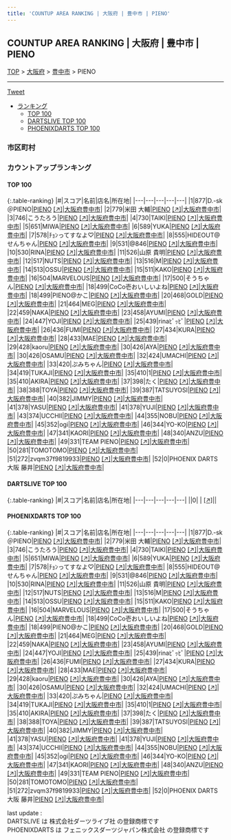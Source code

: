 ```yaml
---
title: 'COUNTUP AREA RANKING | 大阪府 | 豊中市 | PIENO'
---
```

## COUNTUP AREA RANKING | 大阪府 | 豊中市 | PIENO

[TOP](/darts/rank/) > [大阪府](/darts/rank/大阪府/) > [豊中市](/darts/rank/大阪府/豊中市/) > PIENO

___

<a href="https://twitter.com/share?ref_src=twsrc%5Etfw" data-text="COUNTUP AREA RANKING | 大阪府豊中市PIENO" class="twitter-share-button" data-hashtags="DARTSLIVE,PHOENIXDARTS,darts,ダーツ" data-show-count="false">Tweet</a>

* [ランキング](#カウントアップランキング)
    * [TOP 100](#top-100)
    * [DARTSLIVE TOP 100](#dartslive-top-100)
    * [PHOENIXDARTS TOP 100](#phoenixdarts-top-100)

### 市区町村

<ul>

</ul>

### カウントアップランキング

#### TOP 100



{:.table-ranking}
|#|スコア|名前|店名|所在地|
|---|---|---|---|---|
|1|877|<span class="rank-name-pd">D.-sk＠PIENO</span>|<a href="/darts/rank/shops/90672.html">PIENO</a> <a href="https://vs.phoenixdarts.com/jp/shop/shopDetailInfo/s_90672?s_seq=90672">[↗]</a>|<a href="/darts/rank/大阪府/豊中市">大阪府豊中市</a>|
|2|779|<span class="rank-name-pd"><span class="pro-icon-pd"></span>米田 大輔</span>|<a href="/darts/rank/shops/90672.html">PIENO</a> <a href="https://vs.phoenixdarts.com/jp/shop/shopDetailInfo/s_90672?s_seq=90672">[↗]</a>|<a href="/darts/rank/大阪府/豊中市">大阪府豊中市</a>|
|3|746|<span class="rank-name-pd">こうたろう</span>|<a href="/darts/rank/shops/90672.html">PIENO</a> <a href="https://vs.phoenixdarts.com/jp/shop/shopDetailInfo/s_90672?s_seq=90672">[↗]</a>|<a href="/darts/rank/大阪府/豊中市">大阪府豊中市</a>|
|4|730|<span class="rank-name-pd">TAIKI</span>|<a href="/darts/rank/shops/90672.html">PIENO</a> <a href="https://vs.phoenixdarts.com/jp/shop/shopDetailInfo/s_90672?s_seq=90672">[↗]</a>|<a href="/darts/rank/大阪府/豊中市">大阪府豊中市</a>|
|5|651|<span class="rank-name-pd">MIWA</span>|<a href="/darts/rank/shops/90672.html">PIENO</a> <a href="https://vs.phoenixdarts.com/jp/shop/shopDetailInfo/s_90672?s_seq=90672">[↗]</a>|<a href="/darts/rank/大阪府/豊中市">大阪府豊中市</a>|
|6|589|<span class="rank-name-pd">YUKA</span>|<a href="/darts/rank/shops/90672.html">PIENO</a> <a href="https://vs.phoenixdarts.com/jp/shop/shopDetailInfo/s_90672?s_seq=90672">[↗]</a>|<a href="/darts/rank/大阪府/豊中市">大阪府豊中市</a>|
|7|578|<span class="rank-name-pd">ﾁｮﾝってすなよ♡</span>|<a href="/darts/rank/shops/90672.html">PIENO</a> <a href="https://vs.phoenixdarts.com/jp/shop/shopDetailInfo/s_90672?s_seq=90672">[↗]</a>|<a href="/darts/rank/大阪府/豊中市">大阪府豊中市</a>|
|8|555|<span class="rank-name-pd">HIDEOUT@せんちゃん</span>|<a href="/darts/rank/shops/90672.html">PIENO</a> <a href="https://vs.phoenixdarts.com/jp/shop/shopDetailInfo/s_90672?s_seq=90672">[↗]</a>|<a href="/darts/rank/大阪府/豊中市">大阪府豊中市</a>|
|9|531|<span class="rank-name-pd">@846</span>|<a href="/darts/rank/shops/90672.html">PIENO</a> <a href="https://vs.phoenixdarts.com/jp/shop/shopDetailInfo/s_90672?s_seq=90672">[↗]</a>|<a href="/darts/rank/大阪府/豊中市">大阪府豊中市</a>|
|10|530|<span class="rank-name-pd">RINA</span>|<a href="/darts/rank/shops/90672.html">PIENO</a> <a href="https://vs.phoenixdarts.com/jp/shop/shopDetailInfo/s_90672?s_seq=90672">[↗]</a>|<a href="/darts/rank/大阪府/豊中市">大阪府豊中市</a>|
|11|526|<span class="rank-name-pd">山原 貴明</span>|<a href="/darts/rank/shops/90672.html">PIENO</a> <a href="https://vs.phoenixdarts.com/jp/shop/shopDetailInfo/s_90672?s_seq=90672">[↗]</a>|<a href="/darts/rank/大阪府/豊中市">大阪府豊中市</a>|
|12|517|<span class="rank-name-pd">NUTS</span>|<a href="/darts/rank/shops/90672.html">PIENO</a> <a href="https://vs.phoenixdarts.com/jp/shop/shopDetailInfo/s_90672?s_seq=90672">[↗]</a>|<a href="/darts/rank/大阪府/豊中市">大阪府豊中市</a>|
|13|516|<span class="rank-name-pd">M</span>|<a href="/darts/rank/shops/90672.html">PIENO</a> <a href="https://vs.phoenixdarts.com/jp/shop/shopDetailInfo/s_90672?s_seq=90672">[↗]</a>|<a href="/darts/rank/大阪府/豊中市">大阪府豊中市</a>|
|14|513|<span class="rank-name-pd">OSSU</span>|<a href="/darts/rank/shops/90672.html">PIENO</a> <a href="https://vs.phoenixdarts.com/jp/shop/shopDetailInfo/s_90672?s_seq=90672">[↗]</a>|<a href="/darts/rank/大阪府/豊中市">大阪府豊中市</a>|
|15|511|<span class="rank-name-pd">KAKO</span>|<a href="/darts/rank/shops/90672.html">PIENO</a> <a href="https://vs.phoenixdarts.com/jp/shop/shopDetailInfo/s_90672?s_seq=90672">[↗]</a>|<a href="/darts/rank/大阪府/豊中市">大阪府豊中市</a>|
|16|504|<span class="rank-name-pd">MARVELOUS</span>|<a href="/darts/rank/shops/90672.html">PIENO</a> <a href="https://vs.phoenixdarts.com/jp/shop/shopDetailInfo/s_90672?s_seq=90672">[↗]</a>|<a href="/darts/rank/大阪府/豊中市">大阪府豊中市</a>|
|17|500|<span class="rank-name-pd">そうちゃん</span>|<a href="/darts/rank/shops/90672.html">PIENO</a> <a href="https://vs.phoenixdarts.com/jp/shop/shopDetailInfo/s_90672?s_seq=90672">[↗]</a>|<a href="/darts/rank/大阪府/豊中市">大阪府豊中市</a>|
|18|499|<span class="rank-name-pd">CoCo壱おいしいよね</span>|<a href="/darts/rank/shops/90672.html">PIENO</a> <a href="https://vs.phoenixdarts.com/jp/shop/shopDetailInfo/s_90672?s_seq=90672">[↗]</a>|<a href="/darts/rank/大阪府/豊中市">大阪府豊中市</a>|
|18|499|<span class="rank-name-pd">PIENO@かこ</span>|<a href="/darts/rank/shops/90672.html">PIENO</a> <a href="https://vs.phoenixdarts.com/jp/shop/shopDetailInfo/s_90672?s_seq=90672">[↗]</a>|<a href="/darts/rank/大阪府/豊中市">大阪府豊中市</a>|
|20|468|<span class="rank-name-pd">GOLD</span>|<a href="/darts/rank/shops/90672.html">PIENO</a> <a href="https://vs.phoenixdarts.com/jp/shop/shopDetailInfo/s_90672?s_seq=90672">[↗]</a>|<a href="/darts/rank/大阪府/豊中市">大阪府豊中市</a>|
|21|464|<span class="rank-name-pd">MEG</span>|<a href="/darts/rank/shops/90672.html">PIENO</a> <a href="https://vs.phoenixdarts.com/jp/shop/shopDetailInfo/s_90672?s_seq=90672">[↗]</a>|<a href="/darts/rank/大阪府/豊中市">大阪府豊中市</a>|
|22|459|<span class="rank-name-pd">NAKA</span>|<a href="/darts/rank/shops/90672.html">PIENO</a> <a href="https://vs.phoenixdarts.com/jp/shop/shopDetailInfo/s_90672?s_seq=90672">[↗]</a>|<a href="/darts/rank/大阪府/豊中市">大阪府豊中市</a>|
|23|458|<span class="rank-name-pd">AYUMI</span>|<a href="/darts/rank/shops/90672.html">PIENO</a> <a href="https://vs.phoenixdarts.com/jp/shop/shopDetailInfo/s_90672?s_seq=90672">[↗]</a>|<a href="/darts/rank/大阪府/豊中市">大阪府豊中市</a>|
|24|447|<span class="rank-name-pd">YOJI</span>|<a href="/darts/rank/shops/90672.html">PIENO</a> <a href="https://vs.phoenixdarts.com/jp/shop/shopDetailInfo/s_90672?s_seq=90672">[↗]</a>|<a href="/darts/rank/大阪府/豊中市">大阪府豊中市</a>|
|25|439|<span class="rank-name-pd">rinaﾋﾟｯﾋﾟ</span>|<a href="/darts/rank/shops/90672.html">PIENO</a> <a href="https://vs.phoenixdarts.com/jp/shop/shopDetailInfo/s_90672?s_seq=90672">[↗]</a>|<a href="/darts/rank/大阪府/豊中市">大阪府豊中市</a>|
|26|436|<span class="rank-name-pd">FUMI</span>|<a href="/darts/rank/shops/90672.html">PIENO</a> <a href="https://vs.phoenixdarts.com/jp/shop/shopDetailInfo/s_90672?s_seq=90672">[↗]</a>|<a href="/darts/rank/大阪府/豊中市">大阪府豊中市</a>|
|27|434|<span class="rank-name-pd">KURA</span>|<a href="/darts/rank/shops/90672.html">PIENO</a> <a href="https://vs.phoenixdarts.com/jp/shop/shopDetailInfo/s_90672?s_seq=90672">[↗]</a>|<a href="/darts/rank/大阪府/豊中市">大阪府豊中市</a>|
|28|433|<span class="rank-name-pd">MAE</span>|<a href="/darts/rank/shops/90672.html">PIENO</a> <a href="https://vs.phoenixdarts.com/jp/shop/shopDetailInfo/s_90672?s_seq=90672">[↗]</a>|<a href="/darts/rank/大阪府/豊中市">大阪府豊中市</a>|
|29|428|<span class="rank-name-pd">kaoru</span>|<a href="/darts/rank/shops/90672.html">PIENO</a> <a href="https://vs.phoenixdarts.com/jp/shop/shopDetailInfo/s_90672?s_seq=90672">[↗]</a>|<a href="/darts/rank/大阪府/豊中市">大阪府豊中市</a>|
|30|426|<span class="rank-name-pd">AYA</span>|<a href="/darts/rank/shops/90672.html">PIENO</a> <a href="https://vs.phoenixdarts.com/jp/shop/shopDetailInfo/s_90672?s_seq=90672">[↗]</a>|<a href="/darts/rank/大阪府/豊中市">大阪府豊中市</a>|
|30|426|<span class="rank-name-pd">OSAMU</span>|<a href="/darts/rank/shops/90672.html">PIENO</a> <a href="https://vs.phoenixdarts.com/jp/shop/shopDetailInfo/s_90672?s_seq=90672">[↗]</a>|<a href="/darts/rank/大阪府/豊中市">大阪府豊中市</a>|
|32|424|<span class="rank-name-pd">UMACHI</span>|<a href="/darts/rank/shops/90672.html">PIENO</a> <a href="https://vs.phoenixdarts.com/jp/shop/shopDetailInfo/s_90672?s_seq=90672">[↗]</a>|<a href="/darts/rank/大阪府/豊中市">大阪府豊中市</a>|
|33|420|<span class="rank-name-pd">ぷみちゃん</span>|<a href="/darts/rank/shops/90672.html">PIENO</a> <a href="https://vs.phoenixdarts.com/jp/shop/shopDetailInfo/s_90672?s_seq=90672">[↗]</a>|<a href="/darts/rank/大阪府/豊中市">大阪府豊中市</a>|
|34|419|<span class="rank-name-pd">TUKAJI</span>|<a href="/darts/rank/shops/90672.html">PIENO</a> <a href="https://vs.phoenixdarts.com/jp/shop/shopDetailInfo/s_90672?s_seq=90672">[↗]</a>|<a href="/darts/rank/大阪府/豊中市">大阪府豊中市</a>|
|35|410|<span class="rank-name-pd">1</span>|<a href="/darts/rank/shops/90672.html">PIENO</a> <a href="https://vs.phoenixdarts.com/jp/shop/shopDetailInfo/s_90672?s_seq=90672">[↗]</a>|<a href="/darts/rank/大阪府/豊中市">大阪府豊中市</a>|
|35|410|<span class="rank-name-pd">AKIRA</span>|<a href="/darts/rank/shops/90672.html">PIENO</a> <a href="https://vs.phoenixdarts.com/jp/shop/shopDetailInfo/s_90672?s_seq=90672">[↗]</a>|<a href="/darts/rank/大阪府/豊中市">大阪府豊中市</a>|
|37|398|<span class="rank-name-pd">たく</span>|<a href="/darts/rank/shops/90672.html">PIENO</a> <a href="https://vs.phoenixdarts.com/jp/shop/shopDetailInfo/s_90672?s_seq=90672">[↗]</a>|<a href="/darts/rank/大阪府/豊中市">大阪府豊中市</a>|
|38|388|<span class="rank-name-pd">TOYA</span>|<a href="/darts/rank/shops/90672.html">PIENO</a> <a href="https://vs.phoenixdarts.com/jp/shop/shopDetailInfo/s_90672?s_seq=90672">[↗]</a>|<a href="/darts/rank/大阪府/豊中市">大阪府豊中市</a>|
|39|387|<span class="rank-name-pd">TATSUYOSI</span>|<a href="/darts/rank/shops/90672.html">PIENO</a> <a href="https://vs.phoenixdarts.com/jp/shop/shopDetailInfo/s_90672?s_seq=90672">[↗]</a>|<a href="/darts/rank/大阪府/豊中市">大阪府豊中市</a>|
|40|382|<span class="rank-name-pd">JIMMY</span>|<a href="/darts/rank/shops/90672.html">PIENO</a> <a href="https://vs.phoenixdarts.com/jp/shop/shopDetailInfo/s_90672?s_seq=90672">[↗]</a>|<a href="/darts/rank/大阪府/豊中市">大阪府豊中市</a>|
|41|378|<span class="rank-name-pd">YASU</span>|<a href="/darts/rank/shops/90672.html">PIENO</a> <a href="https://vs.phoenixdarts.com/jp/shop/shopDetailInfo/s_90672?s_seq=90672">[↗]</a>|<a href="/darts/rank/大阪府/豊中市">大阪府豊中市</a>|
|41|378|<span class="rank-name-pd">YUJI</span>|<a href="/darts/rank/shops/90672.html">PIENO</a> <a href="https://vs.phoenixdarts.com/jp/shop/shopDetailInfo/s_90672?s_seq=90672">[↗]</a>|<a href="/darts/rank/大阪府/豊中市">大阪府豊中市</a>|
|43|374|<span class="rank-name-pd">UCCHII</span>|<a href="/darts/rank/shops/90672.html">PIENO</a> <a href="https://vs.phoenixdarts.com/jp/shop/shopDetailInfo/s_90672?s_seq=90672">[↗]</a>|<a href="/darts/rank/大阪府/豊中市">大阪府豊中市</a>|
|44|355|<span class="rank-name-pd">NOBU</span>|<a href="/darts/rank/shops/90672.html">PIENO</a> <a href="https://vs.phoenixdarts.com/jp/shop/shopDetailInfo/s_90672?s_seq=90672">[↗]</a>|<a href="/darts/rank/大阪府/豊中市">大阪府豊中市</a>|
|45|352|<span class="rank-name-pd">ogi</span>|<a href="/darts/rank/shops/90672.html">PIENO</a> <a href="https://vs.phoenixdarts.com/jp/shop/shopDetailInfo/s_90672?s_seq=90672">[↗]</a>|<a href="/darts/rank/大阪府/豊中市">大阪府豊中市</a>|
|46|344|<span class="rank-name-pd">YO-KO</span>|<a href="/darts/rank/shops/90672.html">PIENO</a> <a href="https://vs.phoenixdarts.com/jp/shop/shopDetailInfo/s_90672?s_seq=90672">[↗]</a>|<a href="/darts/rank/大阪府/豊中市">大阪府豊中市</a>|
|47|341|<span class="rank-name-pd">KAORI</span>|<a href="/darts/rank/shops/90672.html">PIENO</a> <a href="https://vs.phoenixdarts.com/jp/shop/shopDetailInfo/s_90672?s_seq=90672">[↗]</a>|<a href="/darts/rank/大阪府/豊中市">大阪府豊中市</a>|
|48|340|<span class="rank-name-pd">ANZU</span>|<a href="/darts/rank/shops/90672.html">PIENO</a> <a href="https://vs.phoenixdarts.com/jp/shop/shopDetailInfo/s_90672?s_seq=90672">[↗]</a>|<a href="/darts/rank/大阪府/豊中市">大阪府豊中市</a>|
|49|331|<span class="rank-name-pd">TEAM PIENO</span>|<a href="/darts/rank/shops/90672.html">PIENO</a> <a href="https://vs.phoenixdarts.com/jp/shop/shopDetailInfo/s_90672?s_seq=90672">[↗]</a>|<a href="/darts/rank/大阪府/豊中市">大阪府豊中市</a>|
|50|281|<span class="rank-name-pd">TOMOTOMO</span>|<a href="/darts/rank/shops/90672.html">PIENO</a> <a href="https://vs.phoenixdarts.com/jp/shop/shopDetailInfo/s_90672?s_seq=90672">[↗]</a>|<a href="/darts/rank/大阪府/豊中市">大阪府豊中市</a>|
|51|272|<span class="rank-name-pd">zvqm37f9819933</span>|<a href="/darts/rank/shops/90672.html">PIENO</a> <a href="https://vs.phoenixdarts.com/jp/shop/shopDetailInfo/s_90672?s_seq=90672">[↗]</a>|<a href="/darts/rank/大阪府/豊中市">大阪府豊中市</a>|
|52|0|<span class="rank-name-pd">PHOENIX DARTS大阪 藤井</span>|<a href="/darts/rank/shops/90672.html">PIENO</a> <a href="https://vs.phoenixdarts.com/jp/shop/shopDetailInfo/s_90672?s_seq=90672">[↗]</a>|<a href="/darts/rank/大阪府/豊中市">大阪府豊中市</a>|


#### DARTSLIVE TOP 100



{:.table-ranking}
|#|スコア|名前|店名|所在地|
|---|---|---|---|---|
||0|<span class="rank-name-dl"> </span>|<a href="/darts/rank/shops/.html"></a> <a href="">[↗]</a>|<a href="/darts/rank//"></a>|


#### PHOENIXDARTS TOP 100



{:.table-ranking}
|#|スコア|名前|店名|所在地|
|---|---|---|---|---|
|1|877|<span class="rank-name-pd">D.-sk＠PIENO</span>|<a href="/darts/rank/shops/90672.html">PIENO</a> <a href="https://vs.phoenixdarts.com/jp/shop/shopDetailInfo/s_90672?s_seq=90672">[↗]</a>|<a href="/darts/rank/大阪府/豊中市">大阪府豊中市</a>|
|2|779|<span class="rank-name-pd"><span class="pro-icon-pd"></span>米田 大輔</span>|<a href="/darts/rank/shops/90672.html">PIENO</a> <a href="https://vs.phoenixdarts.com/jp/shop/shopDetailInfo/s_90672?s_seq=90672">[↗]</a>|<a href="/darts/rank/大阪府/豊中市">大阪府豊中市</a>|
|3|746|<span class="rank-name-pd">こうたろう</span>|<a href="/darts/rank/shops/90672.html">PIENO</a> <a href="https://vs.phoenixdarts.com/jp/shop/shopDetailInfo/s_90672?s_seq=90672">[↗]</a>|<a href="/darts/rank/大阪府/豊中市">大阪府豊中市</a>|
|4|730|<span class="rank-name-pd">TAIKI</span>|<a href="/darts/rank/shops/90672.html">PIENO</a> <a href="https://vs.phoenixdarts.com/jp/shop/shopDetailInfo/s_90672?s_seq=90672">[↗]</a>|<a href="/darts/rank/大阪府/豊中市">大阪府豊中市</a>|
|5|651|<span class="rank-name-pd">MIWA</span>|<a href="/darts/rank/shops/90672.html">PIENO</a> <a href="https://vs.phoenixdarts.com/jp/shop/shopDetailInfo/s_90672?s_seq=90672">[↗]</a>|<a href="/darts/rank/大阪府/豊中市">大阪府豊中市</a>|
|6|589|<span class="rank-name-pd">YUKA</span>|<a href="/darts/rank/shops/90672.html">PIENO</a> <a href="https://vs.phoenixdarts.com/jp/shop/shopDetailInfo/s_90672?s_seq=90672">[↗]</a>|<a href="/darts/rank/大阪府/豊中市">大阪府豊中市</a>|
|7|578|<span class="rank-name-pd">ﾁｮﾝってすなよ♡</span>|<a href="/darts/rank/shops/90672.html">PIENO</a> <a href="https://vs.phoenixdarts.com/jp/shop/shopDetailInfo/s_90672?s_seq=90672">[↗]</a>|<a href="/darts/rank/大阪府/豊中市">大阪府豊中市</a>|
|8|555|<span class="rank-name-pd">HIDEOUT@せんちゃん</span>|<a href="/darts/rank/shops/90672.html">PIENO</a> <a href="https://vs.phoenixdarts.com/jp/shop/shopDetailInfo/s_90672?s_seq=90672">[↗]</a>|<a href="/darts/rank/大阪府/豊中市">大阪府豊中市</a>|
|9|531|<span class="rank-name-pd">@846</span>|<a href="/darts/rank/shops/90672.html">PIENO</a> <a href="https://vs.phoenixdarts.com/jp/shop/shopDetailInfo/s_90672?s_seq=90672">[↗]</a>|<a href="/darts/rank/大阪府/豊中市">大阪府豊中市</a>|
|10|530|<span class="rank-name-pd">RINA</span>|<a href="/darts/rank/shops/90672.html">PIENO</a> <a href="https://vs.phoenixdarts.com/jp/shop/shopDetailInfo/s_90672?s_seq=90672">[↗]</a>|<a href="/darts/rank/大阪府/豊中市">大阪府豊中市</a>|
|11|526|<span class="rank-name-pd">山原 貴明</span>|<a href="/darts/rank/shops/90672.html">PIENO</a> <a href="https://vs.phoenixdarts.com/jp/shop/shopDetailInfo/s_90672?s_seq=90672">[↗]</a>|<a href="/darts/rank/大阪府/豊中市">大阪府豊中市</a>|
|12|517|<span class="rank-name-pd">NUTS</span>|<a href="/darts/rank/shops/90672.html">PIENO</a> <a href="https://vs.phoenixdarts.com/jp/shop/shopDetailInfo/s_90672?s_seq=90672">[↗]</a>|<a href="/darts/rank/大阪府/豊中市">大阪府豊中市</a>|
|13|516|<span class="rank-name-pd">M</span>|<a href="/darts/rank/shops/90672.html">PIENO</a> <a href="https://vs.phoenixdarts.com/jp/shop/shopDetailInfo/s_90672?s_seq=90672">[↗]</a>|<a href="/darts/rank/大阪府/豊中市">大阪府豊中市</a>|
|14|513|<span class="rank-name-pd">OSSU</span>|<a href="/darts/rank/shops/90672.html">PIENO</a> <a href="https://vs.phoenixdarts.com/jp/shop/shopDetailInfo/s_90672?s_seq=90672">[↗]</a>|<a href="/darts/rank/大阪府/豊中市">大阪府豊中市</a>|
|15|511|<span class="rank-name-pd">KAKO</span>|<a href="/darts/rank/shops/90672.html">PIENO</a> <a href="https://vs.phoenixdarts.com/jp/shop/shopDetailInfo/s_90672?s_seq=90672">[↗]</a>|<a href="/darts/rank/大阪府/豊中市">大阪府豊中市</a>|
|16|504|<span class="rank-name-pd">MARVELOUS</span>|<a href="/darts/rank/shops/90672.html">PIENO</a> <a href="https://vs.phoenixdarts.com/jp/shop/shopDetailInfo/s_90672?s_seq=90672">[↗]</a>|<a href="/darts/rank/大阪府/豊中市">大阪府豊中市</a>|
|17|500|<span class="rank-name-pd">そうちゃん</span>|<a href="/darts/rank/shops/90672.html">PIENO</a> <a href="https://vs.phoenixdarts.com/jp/shop/shopDetailInfo/s_90672?s_seq=90672">[↗]</a>|<a href="/darts/rank/大阪府/豊中市">大阪府豊中市</a>|
|18|499|<span class="rank-name-pd">CoCo壱おいしいよね</span>|<a href="/darts/rank/shops/90672.html">PIENO</a> <a href="https://vs.phoenixdarts.com/jp/shop/shopDetailInfo/s_90672?s_seq=90672">[↗]</a>|<a href="/darts/rank/大阪府/豊中市">大阪府豊中市</a>|
|18|499|<span class="rank-name-pd">PIENO@かこ</span>|<a href="/darts/rank/shops/90672.html">PIENO</a> <a href="https://vs.phoenixdarts.com/jp/shop/shopDetailInfo/s_90672?s_seq=90672">[↗]</a>|<a href="/darts/rank/大阪府/豊中市">大阪府豊中市</a>|
|20|468|<span class="rank-name-pd">GOLD</span>|<a href="/darts/rank/shops/90672.html">PIENO</a> <a href="https://vs.phoenixdarts.com/jp/shop/shopDetailInfo/s_90672?s_seq=90672">[↗]</a>|<a href="/darts/rank/大阪府/豊中市">大阪府豊中市</a>|
|21|464|<span class="rank-name-pd">MEG</span>|<a href="/darts/rank/shops/90672.html">PIENO</a> <a href="https://vs.phoenixdarts.com/jp/shop/shopDetailInfo/s_90672?s_seq=90672">[↗]</a>|<a href="/darts/rank/大阪府/豊中市">大阪府豊中市</a>|
|22|459|<span class="rank-name-pd">NAKA</span>|<a href="/darts/rank/shops/90672.html">PIENO</a> <a href="https://vs.phoenixdarts.com/jp/shop/shopDetailInfo/s_90672?s_seq=90672">[↗]</a>|<a href="/darts/rank/大阪府/豊中市">大阪府豊中市</a>|
|23|458|<span class="rank-name-pd">AYUMI</span>|<a href="/darts/rank/shops/90672.html">PIENO</a> <a href="https://vs.phoenixdarts.com/jp/shop/shopDetailInfo/s_90672?s_seq=90672">[↗]</a>|<a href="/darts/rank/大阪府/豊中市">大阪府豊中市</a>|
|24|447|<span class="rank-name-pd">YOJI</span>|<a href="/darts/rank/shops/90672.html">PIENO</a> <a href="https://vs.phoenixdarts.com/jp/shop/shopDetailInfo/s_90672?s_seq=90672">[↗]</a>|<a href="/darts/rank/大阪府/豊中市">大阪府豊中市</a>|
|25|439|<span class="rank-name-pd">rinaﾋﾟｯﾋﾟ</span>|<a href="/darts/rank/shops/90672.html">PIENO</a> <a href="https://vs.phoenixdarts.com/jp/shop/shopDetailInfo/s_90672?s_seq=90672">[↗]</a>|<a href="/darts/rank/大阪府/豊中市">大阪府豊中市</a>|
|26|436|<span class="rank-name-pd">FUMI</span>|<a href="/darts/rank/shops/90672.html">PIENO</a> <a href="https://vs.phoenixdarts.com/jp/shop/shopDetailInfo/s_90672?s_seq=90672">[↗]</a>|<a href="/darts/rank/大阪府/豊中市">大阪府豊中市</a>|
|27|434|<span class="rank-name-pd">KURA</span>|<a href="/darts/rank/shops/90672.html">PIENO</a> <a href="https://vs.phoenixdarts.com/jp/shop/shopDetailInfo/s_90672?s_seq=90672">[↗]</a>|<a href="/darts/rank/大阪府/豊中市">大阪府豊中市</a>|
|28|433|<span class="rank-name-pd">MAE</span>|<a href="/darts/rank/shops/90672.html">PIENO</a> <a href="https://vs.phoenixdarts.com/jp/shop/shopDetailInfo/s_90672?s_seq=90672">[↗]</a>|<a href="/darts/rank/大阪府/豊中市">大阪府豊中市</a>|
|29|428|<span class="rank-name-pd">kaoru</span>|<a href="/darts/rank/shops/90672.html">PIENO</a> <a href="https://vs.phoenixdarts.com/jp/shop/shopDetailInfo/s_90672?s_seq=90672">[↗]</a>|<a href="/darts/rank/大阪府/豊中市">大阪府豊中市</a>|
|30|426|<span class="rank-name-pd">AYA</span>|<a href="/darts/rank/shops/90672.html">PIENO</a> <a href="https://vs.phoenixdarts.com/jp/shop/shopDetailInfo/s_90672?s_seq=90672">[↗]</a>|<a href="/darts/rank/大阪府/豊中市">大阪府豊中市</a>|
|30|426|<span class="rank-name-pd">OSAMU</span>|<a href="/darts/rank/shops/90672.html">PIENO</a> <a href="https://vs.phoenixdarts.com/jp/shop/shopDetailInfo/s_90672?s_seq=90672">[↗]</a>|<a href="/darts/rank/大阪府/豊中市">大阪府豊中市</a>|
|32|424|<span class="rank-name-pd">UMACHI</span>|<a href="/darts/rank/shops/90672.html">PIENO</a> <a href="https://vs.phoenixdarts.com/jp/shop/shopDetailInfo/s_90672?s_seq=90672">[↗]</a>|<a href="/darts/rank/大阪府/豊中市">大阪府豊中市</a>|
|33|420|<span class="rank-name-pd">ぷみちゃん</span>|<a href="/darts/rank/shops/90672.html">PIENO</a> <a href="https://vs.phoenixdarts.com/jp/shop/shopDetailInfo/s_90672?s_seq=90672">[↗]</a>|<a href="/darts/rank/大阪府/豊中市">大阪府豊中市</a>|
|34|419|<span class="rank-name-pd">TUKAJI</span>|<a href="/darts/rank/shops/90672.html">PIENO</a> <a href="https://vs.phoenixdarts.com/jp/shop/shopDetailInfo/s_90672?s_seq=90672">[↗]</a>|<a href="/darts/rank/大阪府/豊中市">大阪府豊中市</a>|
|35|410|<span class="rank-name-pd">1</span>|<a href="/darts/rank/shops/90672.html">PIENO</a> <a href="https://vs.phoenixdarts.com/jp/shop/shopDetailInfo/s_90672?s_seq=90672">[↗]</a>|<a href="/darts/rank/大阪府/豊中市">大阪府豊中市</a>|
|35|410|<span class="rank-name-pd">AKIRA</span>|<a href="/darts/rank/shops/90672.html">PIENO</a> <a href="https://vs.phoenixdarts.com/jp/shop/shopDetailInfo/s_90672?s_seq=90672">[↗]</a>|<a href="/darts/rank/大阪府/豊中市">大阪府豊中市</a>|
|37|398|<span class="rank-name-pd">たく</span>|<a href="/darts/rank/shops/90672.html">PIENO</a> <a href="https://vs.phoenixdarts.com/jp/shop/shopDetailInfo/s_90672?s_seq=90672">[↗]</a>|<a href="/darts/rank/大阪府/豊中市">大阪府豊中市</a>|
|38|388|<span class="rank-name-pd">TOYA</span>|<a href="/darts/rank/shops/90672.html">PIENO</a> <a href="https://vs.phoenixdarts.com/jp/shop/shopDetailInfo/s_90672?s_seq=90672">[↗]</a>|<a href="/darts/rank/大阪府/豊中市">大阪府豊中市</a>|
|39|387|<span class="rank-name-pd">TATSUYOSI</span>|<a href="/darts/rank/shops/90672.html">PIENO</a> <a href="https://vs.phoenixdarts.com/jp/shop/shopDetailInfo/s_90672?s_seq=90672">[↗]</a>|<a href="/darts/rank/大阪府/豊中市">大阪府豊中市</a>|
|40|382|<span class="rank-name-pd">JIMMY</span>|<a href="/darts/rank/shops/90672.html">PIENO</a> <a href="https://vs.phoenixdarts.com/jp/shop/shopDetailInfo/s_90672?s_seq=90672">[↗]</a>|<a href="/darts/rank/大阪府/豊中市">大阪府豊中市</a>|
|41|378|<span class="rank-name-pd">YASU</span>|<a href="/darts/rank/shops/90672.html">PIENO</a> <a href="https://vs.phoenixdarts.com/jp/shop/shopDetailInfo/s_90672?s_seq=90672">[↗]</a>|<a href="/darts/rank/大阪府/豊中市">大阪府豊中市</a>|
|41|378|<span class="rank-name-pd">YUJI</span>|<a href="/darts/rank/shops/90672.html">PIENO</a> <a href="https://vs.phoenixdarts.com/jp/shop/shopDetailInfo/s_90672?s_seq=90672">[↗]</a>|<a href="/darts/rank/大阪府/豊中市">大阪府豊中市</a>|
|43|374|<span class="rank-name-pd">UCCHII</span>|<a href="/darts/rank/shops/90672.html">PIENO</a> <a href="https://vs.phoenixdarts.com/jp/shop/shopDetailInfo/s_90672?s_seq=90672">[↗]</a>|<a href="/darts/rank/大阪府/豊中市">大阪府豊中市</a>|
|44|355|<span class="rank-name-pd">NOBU</span>|<a href="/darts/rank/shops/90672.html">PIENO</a> <a href="https://vs.phoenixdarts.com/jp/shop/shopDetailInfo/s_90672?s_seq=90672">[↗]</a>|<a href="/darts/rank/大阪府/豊中市">大阪府豊中市</a>|
|45|352|<span class="rank-name-pd">ogi</span>|<a href="/darts/rank/shops/90672.html">PIENO</a> <a href="https://vs.phoenixdarts.com/jp/shop/shopDetailInfo/s_90672?s_seq=90672">[↗]</a>|<a href="/darts/rank/大阪府/豊中市">大阪府豊中市</a>|
|46|344|<span class="rank-name-pd">YO-KO</span>|<a href="/darts/rank/shops/90672.html">PIENO</a> <a href="https://vs.phoenixdarts.com/jp/shop/shopDetailInfo/s_90672?s_seq=90672">[↗]</a>|<a href="/darts/rank/大阪府/豊中市">大阪府豊中市</a>|
|47|341|<span class="rank-name-pd">KAORI</span>|<a href="/darts/rank/shops/90672.html">PIENO</a> <a href="https://vs.phoenixdarts.com/jp/shop/shopDetailInfo/s_90672?s_seq=90672">[↗]</a>|<a href="/darts/rank/大阪府/豊中市">大阪府豊中市</a>|
|48|340|<span class="rank-name-pd">ANZU</span>|<a href="/darts/rank/shops/90672.html">PIENO</a> <a href="https://vs.phoenixdarts.com/jp/shop/shopDetailInfo/s_90672?s_seq=90672">[↗]</a>|<a href="/darts/rank/大阪府/豊中市">大阪府豊中市</a>|
|49|331|<span class="rank-name-pd">TEAM PIENO</span>|<a href="/darts/rank/shops/90672.html">PIENO</a> <a href="https://vs.phoenixdarts.com/jp/shop/shopDetailInfo/s_90672?s_seq=90672">[↗]</a>|<a href="/darts/rank/大阪府/豊中市">大阪府豊中市</a>|
|50|281|<span class="rank-name-pd">TOMOTOMO</span>|<a href="/darts/rank/shops/90672.html">PIENO</a> <a href="https://vs.phoenixdarts.com/jp/shop/shopDetailInfo/s_90672?s_seq=90672">[↗]</a>|<a href="/darts/rank/大阪府/豊中市">大阪府豊中市</a>|
|51|272|<span class="rank-name-pd">zvqm37f9819933</span>|<a href="/darts/rank/shops/90672.html">PIENO</a> <a href="https://vs.phoenixdarts.com/jp/shop/shopDetailInfo/s_90672?s_seq=90672">[↗]</a>|<a href="/darts/rank/大阪府/豊中市">大阪府豊中市</a>|
|52|0|<span class="rank-name-pd">PHOENIX DARTS大阪 藤井</span>|<a href="/darts/rank/shops/90672.html">PIENO</a> <a href="https://vs.phoenixdarts.com/jp/shop/shopDetailInfo/s_90672?s_seq=90672">[↗]</a>|<a href="/darts/rank/大阪府/豊中市">大阪府豊中市</a>|


<div class="footer border-top border-gray-light mt-5 pt-3 text-right text-gray">
    last update : <span style="font-weight: italic" id="foot_last_modified"></span><br />
    DARTSLIVE は 株式会社ダーツライブ社 の登録商標です<br />
    PHOENIXDARTS は フェニックスダーツジャパン株式会社 の登録商標です<br />
</div>

<script src="https://cdnjs.cloudflare.com/ajax/libs/jquery.tablesorter/2.31.3/js/jquery.tablesorter.min.js" integrity="sha512-qzgd5cYSZcosqpzpn7zF2ZId8f/8CHmFKZ8j7mU4OUXTNRd5g+ZHBPsgKEwoqxCtdQvExE5LprwwPAgoicguNg==" crossorigin="anonymous" referrerpolicy="no-referrer"></script>
<link rel="stylesheet" href="https://cdnjs.cloudflare.com/ajax/libs/jquery.tablesorter/2.31.3/css/theme.default.min.css" integrity="sha512-wghhOJkjQX0Lh3NSWvNKeZ0ZpNn+SPVXX1Qyc9OCaogADktxrBiBdKGDoqVUOyhStvMBmJQ8ZdMHiR3wuEq8+w==" crossorigin="anonymous" referrerpolicy="no-referrer" />
<script>
$(function() {
    $(".table-ranking").tablesorter({sortList:[[0, 0]]});
    $("#foot_last_modified").text(formatDate(new Date(document.lastModified), 'yyyy-MM-dd HH:mm:ss'));
});
</script>

<script async src="https://platform.twitter.com/widgets.js" charset="utf-8"></script>